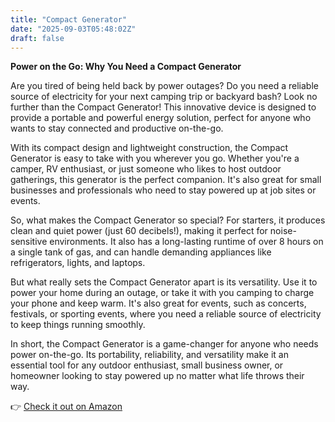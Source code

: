 ```yaml
---
title: "Compact Generator"
date: "2025-09-03T05:48:02Z"
draft: false
---
```


**Power on the Go: Why You Need a Compact Generator**

Are you tired of being held back by power outages? Do you need a reliable source of electricity for your next camping trip or backyard bash? Look no further than the Compact Generator! This innovative device is designed to provide a portable and powerful energy solution, perfect for anyone who wants to stay connected and productive on-the-go.

With its compact design and lightweight construction, the Compact Generator is easy to take with you wherever you go. Whether you're a camper, RV enthusiast, or just someone who likes to host outdoor gatherings, this generator is the perfect companion. It's also great for small businesses and professionals who need to stay powered up at job sites or events.

So, what makes the Compact Generator so special? For starters, it produces clean and quiet power (just 60 decibels!), making it perfect for noise-sensitive environments. It also has a long-lasting runtime of over 8 hours on a single tank of gas, and can handle demanding appliances like refrigerators, lights, and laptops.

But what really sets the Compact Generator apart is its versatility. Use it to power your home during an outage, or take it with you camping to charge your phone and keep warm. It's also great for events, such as concerts, festivals, or sporting events, where you need a reliable source of electricity to keep things running smoothly.

In short, the Compact Generator is a game-changer for anyone who needs power on-the-go. Its portability, reliability, and versatility make it an essential tool for any outdoor enthusiast, small business owner, or homeowner looking to stay powered up no matter what life throws their way.

👉 [Check it out on Amazon](https://www.amazon.com/dp/B0768N9N6N?tag=matthewblog-20)
